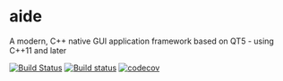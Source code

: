 # aide
A modern, C++ native GUI application framework based on QT5 - using C++11 and later

[![Build Status](https://travis-ci.org/mrpilot2/aide.svg?branch=master)](https://travis-ci.org/mrpilot2/aide)
[![Build status](https://ci.appveyor.com/api/projects/status/ypxn4kw0xgejenmw?svg=true)](https://ci.appveyor.com/project/mrpilot2/aide)
[![codecov](https://codecov.io/gh/mrpilot2/aide/branch/master/graph/badge.svg)](https://codecov.io/gh/mrpilot2/aide)
